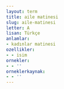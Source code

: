```yaml
---
layout: term
title: aile matinesi
slug: aile-matinesi
letter: A
lisan: Türkçe
anlamlar:
- kadınlar matinesi
ozellikler:
- - isim
ornekler:
- - ''
orneklerkaynak:
- - ''
---
```

